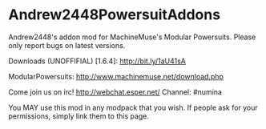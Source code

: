Andrew2448PowersuitAddons
=========================

Andrew2448's addon mod for MachineMuse's Modular Powersuits.
Please only report bugs on latest versions.


Downloads (UNOFFIFIAL) [1.6.4]: http://bit.ly/1aU41sA

ModularPowersuits: http://www.machinemuse.net/download.php

Come join us on irc! http://webchat.esper.net/
Channel: #numina

You MAY use this mod in any modpack that you wish. If people ask for your permissions, simply link them to this page.
